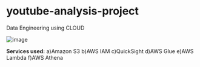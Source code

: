 # youtube-analysis-project
Data Engineering using CLOUD

![image](https://github.com/serlysonam/youtube-analysis-project-/assets/47883763/6f8f4d3f-31b9-4442-9f22-41f30552a00b)

**Services used:**
a)Amazon S3
b)AWS IAM
c)QuickSight
d)AWS Glue
e)AWS Lambda
f)AWS Athena
